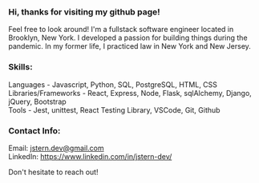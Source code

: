 
### Hi, thanks for visiting my github page! 
Feel free to look around! I'm a fullstack software engineer located in Brooklyn, New York. I developed a passion for building things during the pandemic. In my former life, I practiced law in New York and New Jersey.

### Skills:
Languages  -  Javascript, Python, SQL, PostgreSQL, HTML, CSS  
Libraries/Frameworks - React, Express, Node, Flask, sqlAlchemy, Django, jQuery, Bootstrap  
Tools - Jest, unittest, React Testing Library, VSCode, Git, Github

### Contact Info:
Email: jstern.dev@gmail.com  
LinkedIn: https://www.linkedin.com/in/jstern-dev/  

Don't hesitate to reach out!

<!--

**jstern718/jstern718** is a ✨ _special_ ✨ repository because its `README.md` (this file) appears on your GitHub profile.

Here are some ideas to get you started:

- 🔭 I’m currently working on ...
- 🌱 I’m currently learning ...
- 👯 I’m looking to collaborate on ...
- 🤔 I’m looking for help with ...
- 💬 Ask me about ...
- 📫 How to reach me: ...
- 😄 Pronouns: ...
- ⚡ Fun fact: ...
-->
